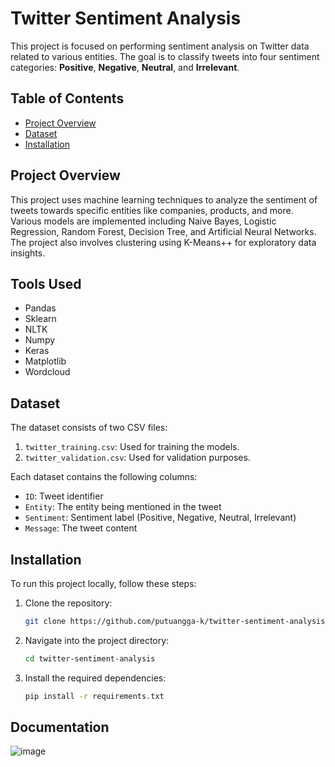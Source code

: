 # Twitter Sentiment Analysis

This project is focused on performing sentiment analysis on Twitter data related to various entities. The goal is to classify tweets into four sentiment categories: **Positive**, **Negative**, **Neutral**, and **Irrelevant**. 

## Table of Contents
- [Project Overview](#project-overview)
- [Dataset](#dataset)
- [Installation](#installation)

## Project Overview
This project uses machine learning techniques to analyze the sentiment of tweets towards specific entities like companies, products, and more. Various models are implemented including Naive Bayes, Logistic Regression, Random Forest, Decision Tree, and Artificial Neural Networks. The project also involves clustering using K-Means++ for exploratory data insights.

## Tools Used 
- Pandas
- Sklearn
- NLTK
- Numpy
- Keras
- Matplotlib
- Wordcloud

## Dataset
The dataset consists of two CSV files:
1. `twitter_training.csv`: Used for training the models.
2. `twitter_validation.csv`: Used for validation purposes.

Each dataset contains the following columns:
- `ID`: Tweet identifier
- `Entity`: The entity being mentioned in the tweet
- `Sentiment`: Sentiment label (Positive, Negative, Neutral, Irrelevant)
- `Message`: The tweet content

## Installation
To run this project locally, follow these steps:

1. Clone the repository:
    ```bash
    git clone https://github.com/putuangga-k/twitter-sentiment-analysis.git
    ```
   
2. Navigate into the project directory:
    ```bash
    cd twitter-sentiment-analysis
    ```

3. Install the required dependencies:
    ```bash
    pip install -r requirements.txt
    ```

## Documentation 
![image](https://github.com/user-attachments/assets/aa3a70d0-927d-4a31-ad9d-06f27f9cef89)
